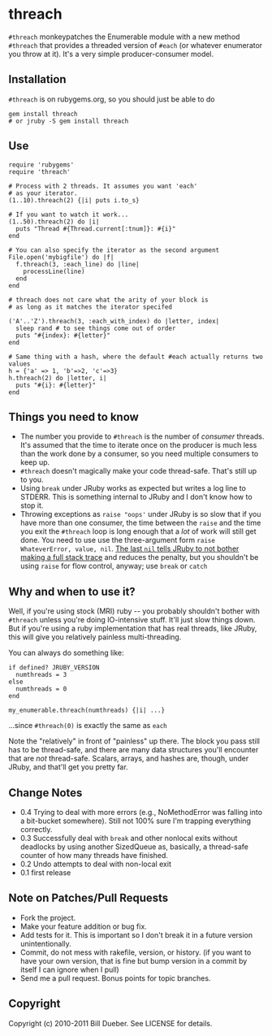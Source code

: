 # threach

`#threach` monkeypatches the Enumerable module with a new method `#threach` that provides a threaded version of `#each` (or whatever enumerator you throw at it). It's a very simple producer-consumer model. 

## Installation

`#threach` is on rubygems.org, so you should just be able to do

    gem install threach
    # or jruby -S gem install threach

## Use

    require 'rubygems'
    require 'threach'
    
    # Process with 2 threads. It assumes you want 'each'
    # as your iterator.
    (1..10).threach(2) {|i| puts i.to_s}  
    
    # If you want to watch it work...
    (1..50).threach(2) do |i|
      puts "Thread #{Thread.current[:tnum]}: #{i}"
    end

    # You can also specify the iterator as the second argument
    File.open('mybigfile') do |f|
      f.threach(3, :each_line) do |line|
        processLine(line)
      end
    end

    # threach does not care what the arity of your block is
    # as long as it matches the iterator specifed

    ('A'..'Z').threach(3, :each_with_index) do |letter, index|
      sleep rand # to see things come out of order
      puts "#{index}: #{letter}"
    end

    # Same thing with a hash, where the default #each actually returns two values
    h = {'a' => 1, 'b'=>2, 'c'=>3}
    h.threach(2) do |letter, i|
      puts "#{i}: #{letter}"
    end

## Things you need to know

* The number you provide to `#threach` is the number of *consumer* threads. It's assumed that the time to iterate once on the producer is much less than the work done by a consumer, so you need multiple consumers to keep up.
* `#threach` doesn't magically make your code thread-safe. That's still up to you.
* Using `break` under JRuby works as expected but writes a log line to STDERR. This is something internal to JRuby and I don't know how to stop it.
* Throwing exceptions as `raise "oops'` under JRuby is so slow that if you have more than one consumer, the time between the `raise` and the time you exit the `#threach` loop is long enough that a *lot* of work will still get done. You need to use use the three-argument form `raise WhateverError, value, nil`. [The last `nil` tells JRuby to not bother making a full stack trace](http://jira.codehaus.org/browse/JRUBY-5534) and reduces the penalty, but you shouldn't be using `raise` for flow control, anyway; use `break` or `catch`


## Why and when to use it?

Well, if you're using stock (MRI) ruby -- you probably shouldn't bother with `#threach` unless you're doing IO-intensive stuff. It'll just slow things down. But if you're using a ruby implementation that has real threads, like JRuby, this will give you relatively painless multi-threading.

You can always do something like:

    if defined? JRUBY_VERSION
      numthreads = 3
    else
      numthreads = 0
    end

    my_enumerable.threach(numthreads) {|i| ...}

...since `#threach(0)` is exactly the same as `each`

Note the "relatively" in front of "painless" up there. The block you pass still has to be thread-safe, and there are many data structures you'll encounter that are *not* thread-safe. Scalars, arrays, and hashes are, though, under JRuby, and that'll get you pretty far.

## Change Notes

* 0.4 Trying to deal with more errors (e.g., NoMethodError was falling into a bit-bucket somewhere). Still not 100% sure I'm trapping everything correctly.
* 0.3 Successfully deal with `break`  and other nonlocal exits without deadlocks by using another SizedQueue as, basically, a thread-safe counter of how many threads have finished.
* 0.2 Undo attempts to deal with non-local exit
* 0.1 first release


## Note on Patches/Pull Requests
 
* Fork the project.
* Make your feature addition or bug fix.
* Add tests for it. This is important so I don't break it in a
  future version unintentionally.
* Commit, do not mess with rakefile, version, or history.
  (if you want to have your own version, that is fine but bump version in a commit by itself I can ignore when I pull)
* Send me a pull request. Bonus points for topic branches.

## Copyright

Copyright (c) 2010-2011 Bill Dueber. See LICENSE for details.
